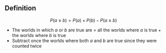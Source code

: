 ## Definition

$$
P(a\lor b)=P(a)+P(b)-P(a\land b)
$$

- The worlds in which $a$ or $b$ are true are = all the worlds where $a$ is true + the worlds where $b$ is true
- Subtract once the worlds where both $a$ and $b$ are true since they were counted twice